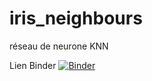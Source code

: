 # iris_neighbours
réseau de neurone KNN


Lien Binder
[![Binder](https://mybinder.org/badge_logo.svg)](https://mybinder.org/v2/gh/yoskoi/iris_neighbours.git/HEAD)
